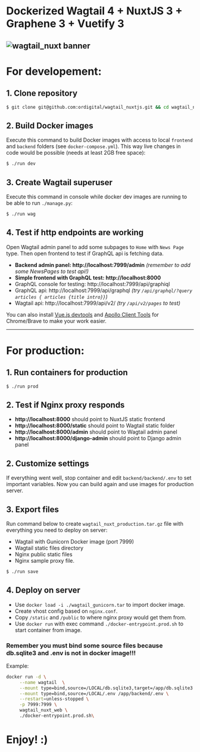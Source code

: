 # Dockerized **Wagtail 4** + **NuxtJS 3** + **Graphene 3** + **Vuetify 3**
![wagtail_nuxt banner](https://github.com/ordigital/wagtail_nuxt/blob/main/wagtail_nuxt.jpg?raw=true)
---
# **For developement:**

## 1. Clone repository
```bash
$ git clone git@github.com:ordigital/wagtail_nuxtjs.git && cd wagtail_nuxtjs
```

## 2. Build Docker images
Execute this command to build Docker images with access to local `frontend` and `backend` folders (see `docker-compose.yml`). This way live changes in code would be possible (needs at least 2GB free space):
```bash
$ ./run dev
```
## 3. Create Wagtail superuser 
Execute this command in console while docker dev images are running to be able to run `./manage.py`:
```bash
$ ./run wag
```

## 4. Test if http endpoints are working
Open Wagtail admin panel to add some subpages to `Home` with `News Page` type.
Then open frontend to test if GraphQL api is fetching data.

- **Backend admin panel: http://localhost:7999/admin** *(remember to add some NewsPages to test api!)*
- **Simple frontend with GraphQL test: http://localhost:8000**
- GraphQL console for testing: http://localhost:7999/api/graphiql
- GraphQL api: http://localhost:7999/api/graphql *(try `/api/graphql/?query articles { articles {title intro}}`)*
- Wagtail api: http://localhost:7999/api/v2/ *(try `/api/v2/pages` to test)*

You can also install [Vue.js devtools](https://chrome.google.com/webstore/detail/vuejs-devtools/nhdogjmejiglipccpnnnanhbledajbpd/related) and [Apollo Client Tools](https://chrome.google.com/webstore/detail/apollo-client-devtools/jdkknkkbebbapilgoeccciglkfbmbnfm) for Chrome/Brave to make your work easier.

---

# **For production**:

## 1. Run containers for production
```bash
$ ./run prod
```

## 2. Test if Nginx proxy responds
- **http://localhost:8000** should point to NuxtJS static frontend
- **http://localhost:8000/static** should point to Wagtail static folder
- **http://localhost:8000/admin** should point to Wagtail admin panel
- **http://localhost:8000/django-admin** should point to Django admin panel

## 2. Customize settings
If everything went well, stop container and edit `backend/backend/.env` to set important variables. Now you can build again and use images for production server.

## 3. Export files
Run command below to create `wagtail_nuxt_production.tar.gz` file with everything you need to deploy on server:
- Wagtail with Gunicorn Docker image (port 7999)
- Wagtail static files directory
- Nginx public static files 
- Nginx sample proxy file.
```bash
$ ./run save
```

## 4. Deploy on server

- Use `docker load -i ./wagtail_gunicorn.tar` to import docker image.
- Create vhost config based on `nginx.conf`.
- Copy `/static` and `/public` to where nginx proxy would get them from.
- Use `docker run` with exec command `./docker-entrypoint.prod.sh` to start container from image.

### **Remember you must bind some source files because db.sqlite3 and .env is not in docker image!!!** ###

Example:
```bash
docker run -d \
     --name wagtail  \
     --mount type=bind,source=/LOCAL/db.sqlite3,target=/app/db.sqlite3 \
     --mount type=bind,source=/LOCAL/.env /app/backend/.env \
     --restart=unless-stopped \
     -p 7999:7999 \
     wagtail_nuxt_web \
     ./docker-entrypoint.prod.sh\
```

# Enjoy! :)
